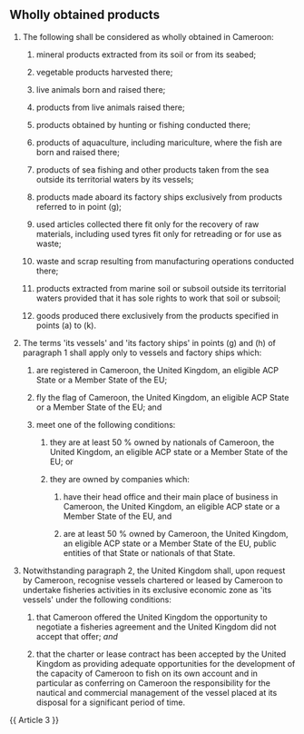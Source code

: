 ## Wholly obtained products

1. The following shall be considered as wholly obtained in Cameroon:

    1. mineral products extracted from its soil or from its seabed;

    2. vegetable products harvested there;

    3. live animals born and raised there;

    4. products from live animals raised there;

    5. products obtained by hunting or fishing conducted there;

    6. products of aquaculture, including mariculture, where the fish are born and raised there;

    7. products of sea fishing and other products taken from the sea outside its territorial waters by its vessels;

    8. products made aboard its factory ships exclusively from products referred to in point (g);

    9. used articles collected there fit only for the recovery of raw materials, including used tyres fit only for retreading or for use as waste;

    10. waste and scrap resulting from manufacturing operations conducted there;

    11. products extracted from marine soil or subsoil outside its territorial waters provided that it has sole rights to work that soil or subsoil;

    12. goods produced there exclusively from the products specified in points (a) to (k).

2. The terms 'its vessels' and 'its factory ships' in points (g) and (h) of paragraph 1 shall apply only to vessels and factory ships which:

    1. are registered in Cameroon, the United Kingdom, an eligible ACP State or a Member State of the EU;

    2. fly the flag of Cameroon, the United Kingdom, an eligible ACP State or a Member State of the EU; and

    3. meet one of the following conditions:

       1. they are at least 50 % owned by nationals of Cameroon, the United Kingdom, an eligible ACP state or a Member State of the EU; or

       2. they are owned by companies which:

          1. have their head office and their main place of business in Cameroon, the United Kingdom, an eligible ACP state or a Member State of the EU, and

          2. are at least 50 % owned by Cameroon, the United Kingdom, an eligible ACP state or a Member State of the EU, public entities of that State or nationals of that State.

3. Notwithstanding paragraph 2, the United Kingdom shall, upon request by Cameroon, recognise vessels chartered or leased by Cameroon to undertake fisheries activities in its exclusive economic zone as 'its vessels' under the following conditions:
   
   1. that Cameroon offered the United Kingdom the opportunity to negotiate a fisheries agreement and the United Kingdom did not accept that offer; *and*

   2. that the charter or lease contract has been accepted by the United Kingdom as providing adequate opportunities for the development of the capacity of Cameroon to fish on its own account and in particular as conferring on Cameroon the responsibility for the nautical and commercial management of the vessel placed at its disposal for a significant period of time.

{{ Article 3 }}
